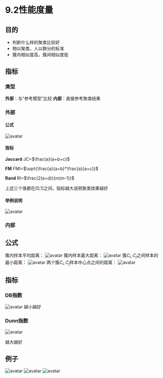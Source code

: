 # 9.2性能度量

## 目的
* 判断什么样的聚类比较好
* 物以聚类，人以群分的标准
* 簇内相似度高，簇间相似度低

## 指标

### 类型
**外部**：与“参考模型”比较
**内部**：直接参考聚类结果

### 外部
#### 公式
![avatar](\内部公式.png)

#### 指标
**Jaccard**
JC=$\frac{a}{a+b+c}$

**FM**
FMI=$\sqrt{\frac{a}{a+b}*\frac{a}{a+c}}$

**Rand**
RI=$\frac{2(a+d)}{m(m-1)}$

上述三个值都在[0,1]之间，指标越大说明聚类效果越好

#### 举例说明
![avatar](\例子.jpg)


### 内部
## 公式
簇内样本平均距离：
![avatar](\avg.png)
簇内样本最大距离：
![avatar](\diam.png)
簇$C_i,C_j$之间样本的最小距离：
![avatar](\dmin.png)
两个簇$C_i,C_j$样本中心点之间的距离：
![avatar](\dcen.png)

## 指标
### DB指数
![avatar](\DBI指数.png)
越小越好

### Dunn指数
![avatar](\DI指数.png)

越大越好

## 例子
![avatar](\例子2.jpg)
![avatar](\DBI.jpg)
![avatar](\DI.jpg)
